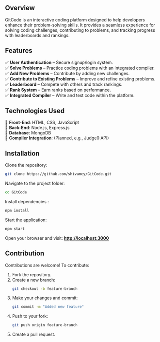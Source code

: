 

## **Overview**  
GitCode is an interactive coding platform designed to help developers enhance their problem-solving skills. It provides a seamless experience for solving coding challenges, contributing to problems, and tracking progress with leaderboards and rankings.  

## **Features**  
✅ **User Authentication** – Secure signup/login system.  
✅ **Solve Problems** – Practice coding problems with an integrated compiler.  
✅ **Add New Problems** – Contribute by adding new challenges.  
✅ **Contribute to Existing Problems** – Improve and refine existing problems.  
✅ **Leaderboard** – Compete with others and track rankings.  
✅ **Rank System** – Earn ranks based on performance.  
✅ **Integrated Compiler** – Write and test code within the platform.  

## **Technologies Used**  
🔹 **Front-End**: HTML, CSS, JavaScript  
🔹 **Back-End**: Node.js, Express.js  
🔹 **Database**: MongoDB  
🔹 **Compiler Integration**: (Planned, e.g., Judge0 API)  

## **Installation**  
Clone the repository:  
```sh
git clone https://github.com/shivamcy/GitCode.git
```  
Navigate to the project folder:  
```sh
cd GitCode
```  
Install dependencies :  
```sh
npm install
```  
Start the application:  
```sh
npm start
```  
Open your browser and visit: **[http://localhost:3000](http://localhost:3000)**  

## **Contribution**  
Contributions are welcome! To contribute:  
1. Fork the repository.  
2. Create a new branch:  
   ```sh
   git checkout -b feature-branch
   ```  
3. Make your changes and commit:  
   ```sh
   git commit -m "Added new feature"
   ```  
4. Push to your fork:  
   ```sh
   git push origin feature-branch
   ```  
5. Create a pull request.

